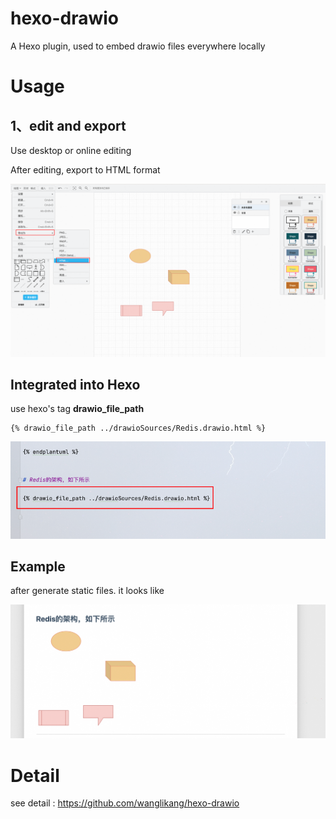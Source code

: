 # hexo-drawio



A Hexo plugin, used to embed drawio files everywhere locally


# Usage
## 1、edit and export

Use desktop or online editing

After editing, export to HTML format

![img.png](./imgs/export_01.png)


## Integrated into Hexo

use hexo's tag **drawio_file_path** 
```
{% drawio_file_path ../drawioSources/Redis.drawio.html %}
```

![img.png](./imgs/usage_01.png)

## Example

after generate static files. it looks like

![img.png](./imgs/example_01.png)

# Detail

see detail : https://github.com/wanglikang/hexo-drawio

